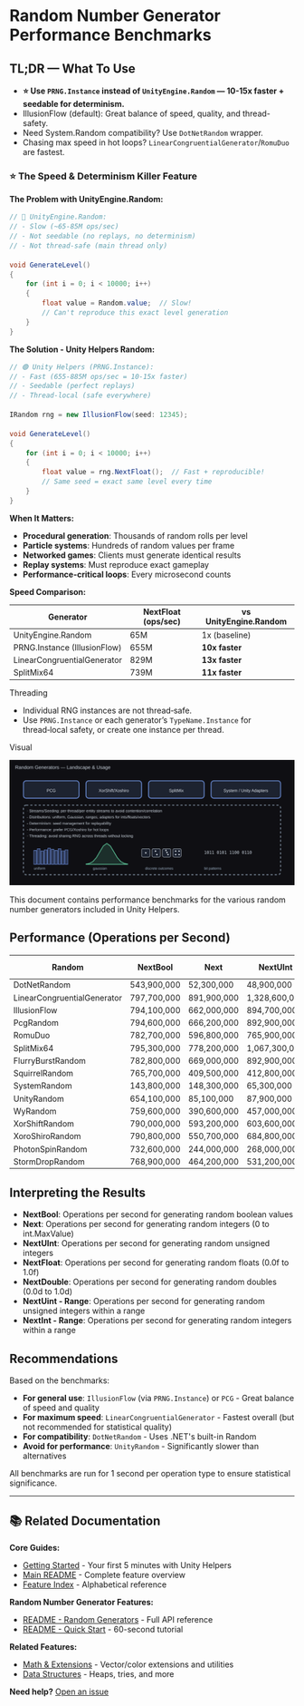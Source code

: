 # Random Number Generator Performance Benchmarks

## TL;DR — What To Use

- **⭐ Use `PRNG.Instance` instead of `UnityEngine.Random` — 10-15x faster + seedable for determinism.**
- IllusionFlow (default): Great balance of speed, quality, and thread-safety.
- Need System.Random compatibility? Use `DotNetRandom` wrapper.
- Chasing max speed in hot loops? `LinearCongruentialGenerator`/`RomuDuo` are fastest.

### ⭐ The Speed & Determinism Killer Feature

**The Problem with UnityEngine.Random:**

```csharp
// 🔴 UnityEngine.Random:
// - Slow (~65-85M ops/sec)
// - Not seedable (no replays, no determinism)
// - Not thread-safe (main thread only)

void GenerateLevel()
{
    for (int i = 0; i < 10000; i++)
    {
        float value = Random.value;  // Slow!
        // Can't reproduce this exact level generation
    }
}
```

**The Solution - Unity Helpers Random:**

```csharp
// 🟢 Unity Helpers (PRNG.Instance):
// - Fast (655-885M ops/sec = 10-15x faster)
// - Seedable (perfect replays)
// - Thread-local (safe everywhere)

IRandom rng = new IllusionFlow(seed: 12345);

void GenerateLevel()
{
    for (int i = 0; i < 10000; i++)
    {
        float value = rng.NextFloat();  // Fast + reproducible!
        // Same seed = exact same level every time
    }
}
```

**When It Matters:**

- **Procedural generation**: Thousands of random rolls per level
- **Particle systems**: Hundreds of random values per frame
- **Networked games**: Clients must generate identical results
- **Replay systems**: Must reproduce exact gameplay
- **Performance-critical loops**: Every microsecond counts

**Speed Comparison:**

| Generator                    | NextFloat (ops/sec) | vs UnityEngine.Random |
| ---------------------------- | ------------------- | --------------------- |
| UnityEngine.Random           | 65M                 | 1x (baseline)         |
| PRNG.Instance (IllusionFlow) | 655M                | **10x faster**        |
| LinearCongruentialGenerator  | 829M                | **13x faster**        |
| SplitMix64                   | 739M                | **11x faster**        |

Threading

- Individual RNG instances are not thread‑safe.
- Use `PRNG.Instance` or each generator’s `TypeName.Instance` for thread‑local safety, or create one instance per thread.

Visual

![Random Generators](Images/random_generators.svg)

This document contains performance benchmarks for the various random number generators included in Unity Helpers.

## Performance (Operations per Second)

<!-- RANDOM_BENCHMARKS_START -->

| Random                      | NextBool    | Next        | NextUInt      | NextFloat   | NextDouble  | NextUint - Range | NextInt - Range |
| --------------------------- | ----------- | ----------- | ------------- | ----------- | ----------- | ---------------- | --------------- |
| DotNetRandom                | 543,900,000 | 52,300,000  | 48,900,000    | 43,900,000  | 27,700,000  | 54,400,000       | 54,000,000      |
| LinearCongruentialGenerator | 797,700,000 | 891,900,000 | 1,328,600,000 | 184,800,000 | 413,100,000 | 594,000,000      | 510,400,000     |
| IllusionFlow                | 794,100,000 | 662,000,000 | 894,700,000   | 177,700,000 | 331,100,000 | 446,700,000      | 396,500,000     |
| PcgRandom                   | 794,600,000 | 666,200,000 | 892,900,000   | 184,300,000 | 341,400,000 | 455,400,000      | 412,100,000     |
| RomuDuo                     | 782,700,000 | 596,800,000 | 765,900,000   | 167,300,000 | 256,100,000 | 445,200,000      | 396,600,000     |
| SplitMix64                  | 795,300,000 | 778,200,000 | 1,067,300,000 | 184,600,000 | 385,200,000 | 487,800,000      | 446,500,000     |
| FlurryBurstRandom           | 782,800,000 | 669,000,000 | 892,900,000   | 184,000,000 | 342,400,000 | 457,600,000      | 413,700,000     |
| SquirrelRandom              | 765,700,000 | 409,500,000 | 412,800,000   | 172,400,000 | 203,500,000 | 365,200,000      | 342,800,000     |
| SystemRandom                | 143,800,000 | 148,300,000 | 65,300,000    | 132,000,000 | 137,500,000 | 59,400,000       | 60,400,000      |
| UnityRandom                 | 654,100,000 | 85,100,000  | 87,900,000    | 62,100,000  | 41,500,000  | 81,500,000       | 82,000,000      |
| WyRandom                    | 759,600,000 | 390,600,000 | 457,000,000   | 166,900,000 | 194,400,000 | 296,900,000      | 281,600,000     |
| XorShiftRandom              | 790,000,000 | 593,200,000 | 603,600,000   | 184,300,000 | 288,600,000 | 484,900,000      | 429,300,000     |
| XoroShiroRandom             | 790,800,000 | 550,700,000 | 684,800,000   | 166,600,000 | 244,200,000 | 425,000,000      | 382,400,000     |
| PhotonSpinRandom            | 732,600,000 | 244,000,000 | 268,000,000   | 118,600,000 | 120,300,000 | 212,200,000      | 208,400,000     |
| StormDropRandom             | 768,900,000 | 464,200,000 | 531,200,000   | 184,700,000 | 241,600,000 | 347,900,000      | 327,500,000     |

<!-- RANDOM_BENCHMARKS_END -->

## Interpreting the Results

- **NextBool**: Operations per second for generating random boolean values
- **Next**: Operations per second for generating random integers (0 to int.MaxValue)
- **NextUInt**: Operations per second for generating random unsigned integers
- **NextFloat**: Operations per second for generating random floats (0.0f to 1.0f)
- **NextDouble**: Operations per second for generating random doubles (0.0d to 1.0d)
- **NextUint - Range**: Operations per second for generating random unsigned integers within a range
- **NextInt - Range**: Operations per second for generating random integers within a range

## Recommendations

Based on the benchmarks:

- **For general use**: `IllusionFlow` (via `PRNG.Instance`) or `PCG` - Great balance of speed and quality
- **For maximum speed**: `LinearCongruentialGenerator` - Fastest overall (but not recommended for statistical quality)
- **For compatibility**: `DotNetRandom` - Uses .NET's built-in Random
- **Avoid for performance**: `UnityRandom` - Significantly slower than alternatives

All benchmarks are run for 1 second per operation type to ensure statistical significance.

---

## 📚 Related Documentation

**Core Guides:**

- [Getting Started](GETTING_STARTED.md) - Your first 5 minutes with Unity Helpers
- [Main README](../README.md) - Complete feature overview
- [Feature Index](INDEX.md) - Alphabetical reference

**Random Number Generator Features:**

- [README - Random Generators](../README.md#random-number-generators) - Full API reference
- [README - Quick Start](../README.md#random-number-generation) - 60-second tutorial

**Related Features:**

- [Math & Extensions](MATH_AND_EXTENSIONS.md) - Vector/color extensions and utilities
- [Data Structures](DATA_STRUCTURES.md) - Heaps, tries, and more

**Need help?** [Open an issue](https://github.com/wallstop/unity-helpers/issues)
